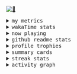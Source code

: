 [![🐙](https://hits.seeyoufarm.com/api/count/incr/badge.svg?url=https%3A%2F%2Fgithub.com%2Fktnkk%2Fhit-counter&count_bg=%23070707&title_bg=%23070707&icon=&icon_color=%23E7E7E7&title=visitors&edge_flat=true)](https://hits.seeyoufarm.com)

<details>
  <summary> <samp>my metrics</samp></summary>
  
  <br>
  
 ![🐳](https://github.com/kkhys/kkhys/blob/main/github-metrics.svg)
  
  ***
</details>

<details>
  <summary> <samp>wakaTime stats</samp></summary>
  
  <br>
  
<!--START_SECTION:waka-->
![Code Time](http://img.shields.io/badge/Code%20Time-2%2C736%20hrs%2036%20mins-blue)

**🐱 My GitHub Data** 

> 📦 5.0 MB Used in GitHub's Storage 
 > 
> 🏆 630 Contributions in the Year 2024
 > 
> 💼 Opted to Hire
 > 
> 📜 9 Public Repositories 
 > 
> 🔑 23 Private Repositories 
 > 
**I'm an Early 🐤** 

```text
🌞 Morning                5557 commits        ████████░░░░░░░░░░░░░░░░░   31.41 % 
🌆 Daytime                4433 commits        ██████░░░░░░░░░░░░░░░░░░░   25.06 % 
🌃 Evening                6254 commits        █████████░░░░░░░░░░░░░░░░   35.35 % 
🌙 Night                  1447 commits        ██░░░░░░░░░░░░░░░░░░░░░░░   08.18 % 
```
📅 **I'm Most Productive on Tuesday** 

```text
Monday                   2708 commits        ████░░░░░░░░░░░░░░░░░░░░░   15.31 % 
Tuesday                  2837 commits        ████░░░░░░░░░░░░░░░░░░░░░   16.04 % 
Wednesday                2452 commits        ███░░░░░░░░░░░░░░░░░░░░░░   13.86 % 
Thursday                 2397 commits        ███░░░░░░░░░░░░░░░░░░░░░░   13.55 % 
Friday                   2590 commits        ████░░░░░░░░░░░░░░░░░░░░░   14.64 % 
Saturday                 2206 commits        ███░░░░░░░░░░░░░░░░░░░░░░   12.47 % 
Sunday                   2501 commits        ████░░░░░░░░░░░░░░░░░░░░░   14.14 % 
```


📊 **This Week I Spent My Time On** 

```text
🕑︎ Time Zone: Asia/Tokyo

💬 Programming Languages: 
Other                    45 hrs 43 mins      ████████████████░░░░░░░░░   63.96 % 
MDX                      6 hrs 26 mins       ██░░░░░░░░░░░░░░░░░░░░░░░   09.02 % 
TypeScript               5 hrs 22 mins       ██░░░░░░░░░░░░░░░░░░░░░░░   07.51 % 
Java                     3 hrs 57 mins       █░░░░░░░░░░░░░░░░░░░░░░░░   05.53 % 
JSON                     1 hr 35 mins        █░░░░░░░░░░░░░░░░░░░░░░░░   02.22 % 

🔥 Editors: 
Chrome                   45 hrs 43 mins      ████████████████░░░░░░░░░   63.96 % 
Intellijidea             13 hrs 18 mins      █████░░░░░░░░░░░░░░░░░░░░   18.62 % 
WebStorm                 12 hrs 24 mins      ████░░░░░░░░░░░░░░░░░░░░░   17.35 % 
DataGrip                 2 mins              ░░░░░░░░░░░░░░░░░░░░░░░░░   00.07 % 

💻 Operating System: 
Mac                      71 hrs 29 mins      █████████████████████████   100.00 % 
```


 Last Updated on 2024/02/18 18:35:38 UTC
<!--END_SECTION:waka-->
  
  ***
</details>


<details>
  <summary> <samp>now playing</samp></summary>
  
  <br>
 
 [![🐟](https://spotify-github-profile.vercel.app/api/view?uid=31ryofms4dnv7mrohhepo4c4zgqu&cover_image=true&theme=default&show_offline=false&background_color=121212&bar_color=53b14f&bar_color_cover=false)](https://open.spotify.com/user/31ryofms4dnv7mrohhepo4c4zgqu)
  
  ***
</details>

<details>
  <summary> <samp>github readme stats</samp></summary>
  
  <br>
  
 <p align="left"> 
  <img alt="🐠" src="https://github-readme-stats.vercel.app/api?username=kkhys&count_private=true&show_icons=true&theme=dark&include_all_commits=true" />
  <img alt="🐟" src="https://github-readme-stats.vercel.app/api/top-langs/?username=kkhys&layout=compact&theme=dark&langs_count=10&hide=HTML,CSS,SCSS" />
</p>
  
  ***
</details>

<details>
  <summary> <samp>profile trophies</samp></summary>
  
  <br>
  
  [![🐬](https://github-profile-trophy.vercel.app/?username=kkhys&rank=SECRET,SSS,SS,S,AAA,AA,A&theme=darkhub&row=1&margin-w=10&no-bg=true)](https://github.com/ryo-ma/github-profile-trophy)
  
  ***
</details>

<details>
  <summary> <samp>summary cards</samp></summary>
  
  <br>
  
  ![🐋](https://github-profile-summary-cards.vercel.app/api/cards/profile-details?username=kkhys&theme=github_dark)
  ![🦑](https://github-profile-summary-cards.vercel.app/api/cards/repos-per-language?username=kkhys&theme=github_dark)
  ![🦭](https://github-profile-summary-cards.vercel.app/api/cards/most-commit-language?username=kkhys&theme=github_dark)
  ![🦀](https://github-profile-summary-cards.vercel.app/api/cards/stats?username=kkhys&theme=github_dark)
  ![🦈](https://github-profile-summary-cards.vercel.app/api/cards/productive-time?username=kkhys&theme=github_dark)
  
  ***
</details>

<details>
  <summary> <samp>streak stats</samp></summary>
  
  <br>
  
  [![🐠](http://github-readme-streak-stats.herokuapp.com?user=kkhys&theme=dark)](https://git.io/streak-stats)
  
  ***
</details>

<details>
  <summary> <samp>activity graph</samp></summary>
  
  <br>
  
  [![🐡](https://github-readme-activity-graph.vercel.app/graph?username=kkhys&theme=xcode)](https://github.com/ashutosh00710/github-readme-activity-graph)
  
  ***
</details>
